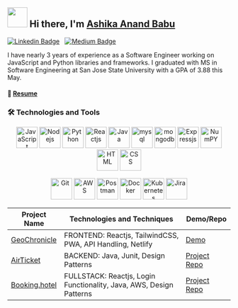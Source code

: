 ## <img src="https://github.com/TheDudeThatCode/TheDudeThatCode/blob/master/Assets/Developer.gif" width="45px"> Hi there, I'm [Ashika Anand Babu](https://ashikaanand12.github.io/profile/)

[![Linkedin Badge](https://img.shields.io/badge/-LinkedIn-0e76a8?style=flat-square&logo=Linkedin&logoColor=white)](https://www.linkedin.com/in/ashikaa/)
&nbsp;
[![Medium Badge](https://img.shields.io/badge/medium-%2312100E.svg?&style=for-square&logo=medium&logoColor=white)](https://medium.com/@ashika.pobbathi)

I have nearly 3 years of experience as a Software Engineer working on JavaScript and Python libraries and frameworks. I graduated with MS in Software Engineering at San Jose State University with a GPA of 3.88 this May.

#### 📝 [Resume](https://drive.google.com/file/d/1vzGTJvi0EsnGHsC-iFGKBFEpvBJNT0Bn/view?usp=sharing)


###  🛠 Technologies and Tools   

<p align="center">
      <img src="https://www.vectorlogo.zone/logos/javascript/javascript-icon.svg" alt="JavaScript" width="48" height="48"/>
      <img src="https://www.vectorlogo.zone/logos/nodejs/nodejs-icon.svg" alt="Nodejs" width="48" height="48"/>
      <img src="https://www.vectorlogo.zone/logos/python/python-icon.svg" alt="Python" width="48" height="48"/>
       <img src="https://www.vectorlogo.zone/logos/reactjs/reactjs-icon.svg" alt="Reactjs" width="48" height="48"/>
      <img src="https://www.vectorlogo.zone/logos/java/java-icon.svg" alt="Java" width="48" height="48"/>
      <img src="https://www.vectorlogo.zone/logos/mysql/mysql-icon.svg" alt="mysql" width="48" height="48"/>
      <img src="https://www.vectorlogo.zone/logos/mongodb/mongodb-icon.svg" alt="mongodb" width="48" height="48"/>
      <img src="https://www.vectorlogo.zone/logos/expressjs/expressjs-icon.svg" alt="Expressjs" width="48" height="48"/>
      <img src="https://www.vectorlogo.zone/logos/numpy/numpy-icon.svg" alt="NumPY" width="48" height="48"/>
      <img src="https://www.vectorlogo.zone/logos/w3_html5/w3_html5-icon.svg" alt="HTML" width="48" height="48"/>
      <img src="https://www.vectorlogo.zone/logos/w3_css/w3_css-icon.svg" alt="CSS" width="48" height="48"/>
</p>    
<p align="center">
      <img src="https://www.vectorlogo.zone/logos/git-scm/git-scm-icon.svg" alt="Git" width="48" height="48"/>
      <img src="https://www.vectorlogo.zone/logos/amazon_aws/amazon_aws-icon.svg" alt="AWS" width="48" height="48"/>
      <img src="https://www.vectorlogo.zone/logos/getpostman/getpostman-icon.svg" alt="Postman" width="48" height="48"/>
      <img src="https://www.vectorlogo.zone/logos/docker/docker-icon.svg" alt="Docker" width="48" height="48"/>
      <img src="https://www.vectorlogo.zone/logos/kubernetes/kubernetes-icon.svg" alt="Kubernetes" width="48" height="48"/>
      <img src="https://www.vectorlogo.zone/logos/atlassian_jira/atlassian_jira-icon.svg" alt="Jira" width="48" height="48"/>
</p>

<!-- ### <img src="https://github.com/TheDudeThatCode/TheDudeThatCode/blob/master/Assets/Developer.gif" width="45px"> My GitHub Stats
<p>
  <img height="180em" src="https://github-readme-stats.vercel.app/api?username=AshikaAnand12&show_icons=true&hide_border=true&&count_private=true&include_all_commits=true" />
  <img height="180em" src="https://github-readme-stats.vercel.app/api/top-langs/?username=AshikaAnand12&show_icons=true&hide_border=true&layout=compact&langs_count=8"/>
</p> -->

| Project Name   | Technologies and Techniques                           | Demo/Repo                   |
|----------------|----------------------------------------|-----------------------------|
| [GeoChronicle](https://github.com/AshikaAnand12/GeoChronicle)   | FRONTEND: Reactjs, TailwindCSS, PWA, API Handling, Netlify| [Demo](https://geochronicle.netlify.app) |
| [AirTicket](https://github.com/AshikaAnand12/Flight-booking-project)   | BACKEND: Java, Junit, Design Patterns| [Project Repo](https://github.com/AshikaAnand12/Flight-booking-project) |
| [Booking.hotel](https://github.com/AshikaAnand12/Booking.hotel)   | FULLSTACK: Reactjs, Login Functionality, Java, AWS, Design Patterns | [Project Repo](https://github.com/AshikaAnand12/Booking.hotel) |
